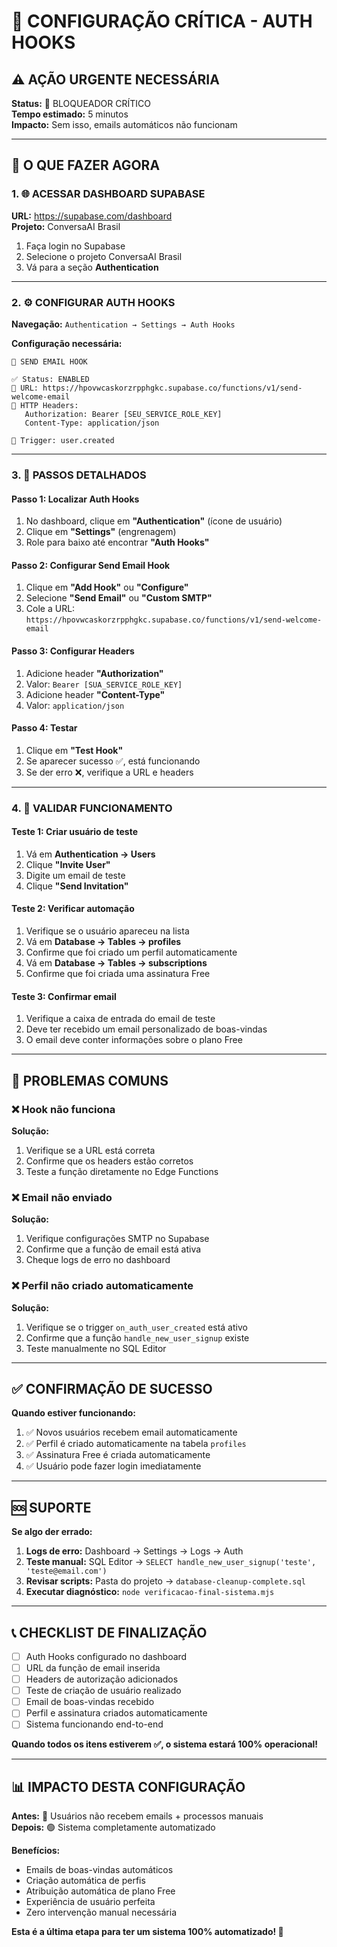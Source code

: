 # 🔧 CONFIGURAÇÃO CRÍTICA - AUTH HOOKS

## ⚠️ AÇÃO URGENTE NECESSÁRIA

**Status:** 🔴 BLOQUEADOR CRÍTICO  
**Tempo estimado:** 5 minutos  
**Impacto:** Sem isso, emails automáticos não funcionam  

---

## 🎯 O QUE FAZER AGORA

### 1. 🌐 ACESSAR DASHBOARD SUPABASE

**URL:** https://supabase.com/dashboard  
**Projeto:** ConversaAI Brasil  

1. Faça login no Supabase
2. Selecione o projeto ConversaAI Brasil
3. Vá para a seção **Authentication**

---

### 2. ⚙️ CONFIGURAR AUTH HOOKS

**Navegação:** `Authentication → Settings → Auth Hooks`

**Configuração necessária:**

```
🔧 SEND EMAIL HOOK

✅ Status: ENABLED
📍 URL: https://hpovwcaskorzrpphgkc.supabase.co/functions/v1/send-welcome-email
🔑 HTTP Headers:
   Authorization: Bearer [SEU_SERVICE_ROLE_KEY]
   Content-Type: application/json

🎯 Trigger: user.created
```

---

### 3. 📝 PASSOS DETALHADOS

#### Passo 1: Localizar Auth Hooks
1. No dashboard, clique em **"Authentication"** (ícone de usuário)
2. Clique em **"Settings"** (engrenagem)
3. Role para baixo até encontrar **"Auth Hooks"**

#### Passo 2: Configurar Send Email Hook
1. Clique em **"Add Hook"** ou **"Configure"**
2. Selecione **"Send Email"** ou **"Custom SMTP"**
3. Cole a URL: `https://hpovwcaskorzrpphgkc.supabase.co/functions/v1/send-welcome-email`

#### Passo 3: Configurar Headers
1. Adicione header **"Authorization"**
2. Valor: `Bearer [SUA_SERVICE_ROLE_KEY]`
3. Adicione header **"Content-Type"**
4. Valor: `application/json`

#### Passo 4: Testar
1. Clique em **"Test Hook"**
2. Se aparecer sucesso ✅, está funcionando
3. Se der erro ❌, verifique a URL e headers

---

### 4. 🧪 VALIDAR FUNCIONAMENTO

#### Teste 1: Criar usuário de teste
1. Vá em **Authentication → Users**
2. Clique **"Invite User"**
3. Digite um email de teste
4. Clique **"Send Invitation"**

#### Teste 2: Verificar automação
1. Verifique se o usuário apareceu na lista
2. Vá em **Database → Tables → profiles**
3. Confirme que foi criado um perfil automaticamente
4. Vá em **Database → Tables → subscriptions**
5. Confirme que foi criada uma assinatura Free

#### Teste 3: Confirmar email
1. Verifique a caixa de entrada do email de teste
2. Deve ter recebido um email personalizado de boas-vindas
3. O email deve conter informações sobre o plano Free

---

## 🚨 PROBLEMAS COMUNS

### ❌ Hook não funciona
**Solução:**
1. Verifique se a URL está correta
2. Confirme que os headers estão corretos
3. Teste a função diretamente no Edge Functions

### ❌ Email não enviado
**Solução:**
1. Verifique configurações SMTP no Supabase
2. Confirme que a função de email está ativa
3. Cheque logs de erro no dashboard

### ❌ Perfil não criado automaticamente
**Solução:**
1. Verifique se o trigger `on_auth_user_created` está ativo
2. Confirme que a função `handle_new_user_signup` existe
3. Teste manualmente no SQL Editor

---

## ✅ CONFIRMAÇÃO DE SUCESSO

**Quando estiver funcionando:**
1. ✅ Novos usuários recebem email automaticamente
2. ✅ Perfil é criado automaticamente na tabela `profiles`
3. ✅ Assinatura Free é criada automaticamente
4. ✅ Usuário pode fazer login imediatamente

---

## 🆘 SUPORTE

**Se algo der errado:**

1. **Logs de erro:** Dashboard → Settings → Logs → Auth
2. **Teste manual:** SQL Editor → `SELECT handle_new_user_signup('teste', 'teste@email.com')`
3. **Revisar scripts:** Pasta do projeto → `database-cleanup-complete.sql`
4. **Executar diagnóstico:** `node verificacao-final-sistema.mjs`

---

## 📞 CHECKLIST DE FINALIZAÇÃO

- [ ] Auth Hooks configurado no dashboard
- [ ] URL da função de email inserida
- [ ] Headers de autorização adicionados
- [ ] Teste de criação de usuário realizado
- [ ] Email de boas-vindas recebido
- [ ] Perfil e assinatura criados automaticamente
- [ ] Sistema funcionando end-to-end

**Quando todos os itens estiverem ✅, o sistema estará 100% operacional!**

---

## 📊 IMPACTO DESTA CONFIGURAÇÃO

**Antes:** 🔴 Usuários não recebem emails + processos manuais  
**Depois:** 🟢 Sistema completamente automatizado  

**Benefícios:**
- Emails de boas-vindas automáticos
- Criação automática de perfis
- Atribuição automática de plano Free
- Experiência de usuário perfeita
- Zero intervenção manual necessária

**Esta é a última etapa para ter um sistema 100% automatizado! 🎉**
